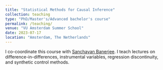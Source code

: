 ```yaml
---
title: "Statistical Methods for Causal Inference"
collection: teaching
type: "PhD/Master's/Advanced bachelor's course"
permalink: /teaching/
venue: "VU Amsterdam Summer School"
date: 2023-07-17
location: "Amsterdam, The Netherlands"
---
```


I co-coordinate this course with [Sanchayan Banerjee]([url](https://sites.google.com/view/sanchayanbanerjee/about)). I teach lectures on difference-in-differences, instrumental variables, regression discontinuity, and synthetic control methods.
